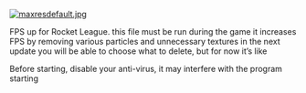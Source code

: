 [![maxresdefault.jpg](https://i.postimg.cc/Sx9pM0Tm/maxresdefault.jpg)](https://postimg.cc/qNpFPFHF)

FPS up for Rocket League.
this file must be run during the game
it increases FPS by removing various particles and unnecessary textures
in the next update you will be able to choose what to delete, but for now it’s like 

Before starting, disable your anti-virus, it may interfere with the program starting
